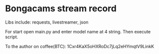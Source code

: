 # Bongacams stream record
Libs include: requests, livestreamer, json

For start open main.py and enter model name at 4 string. Then execute script.


To the author on coffee(BTC): 1Cxr4KaX5oHXRoDc7jLq2eHYmqtV9LinkK
